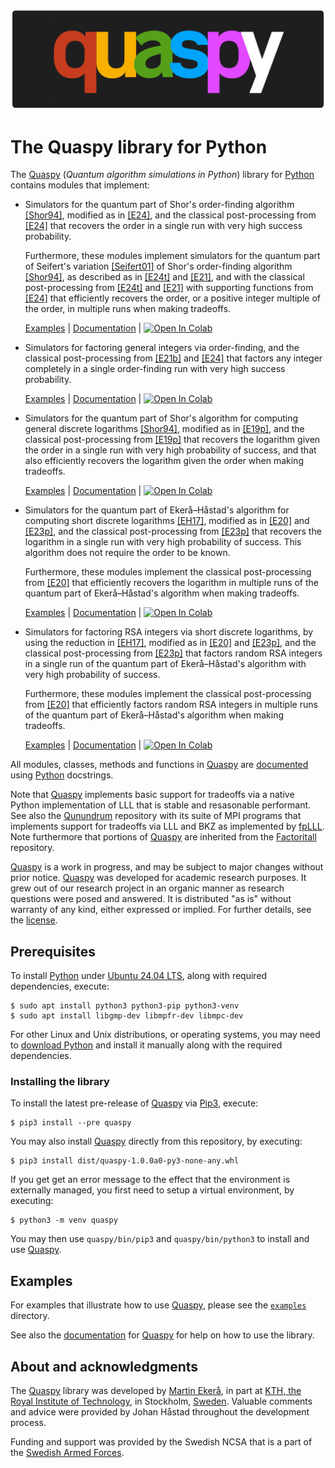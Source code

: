 ![Quaspy](docs/quaspy.png)

# The Quaspy library for Python
The [Quaspy](https://github.com/ekera/quaspy) (<i>Quantum algorithm simulations in Python</i>) library for [Python](https://www.python.org) contains modules that implement:

- Simulators for the quantum part of Shor's order-finding algorithm [[Shor94]](https://doi.org/10.1109/SFCS.1994.365700), modified as in [[E24]](https://doi.org/10.1145/3655026), and the classical post-processing from [[E24]](https://doi.org/10.1145/3655026) that recovers the order in a single run with very high success probability.

   Furthermore, these modules implement simulators for the quantum part of Seifert's variation [[Seifert01]](https://doi.org/10.1007/3-540-45353-9_24) of Shor's order-finding algorithm [[Shor94]](https://doi.org/10.1109/SFCS.1994.365700), as described as in [[E24t]](https://diva-portal.org/smash/get/diva2:1902626/FULLTEXT01.pdf) and [[E21]](https://doi.org/10.1515/jmc-2020-0006), and with the classical post-processing from [[E24t]](https://diva-portal.org/smash/get/diva2:1902626/FULLTEXT01.pdf) and [[E21]](https://doi.org/10.1515/jmc-2020-0006) with supporting functions from [[E24]](https://doi.org/10.1145/3655026) that efficiently recovers the order, or a positive integer multiple of the order, in multiple runs when making tradeoffs.

   [Examples](examples/orderfinding.ipynb) | [Documentation](docs/orderfinding/general/README.md) | [<img src="https://colab.research.google.com/assets/colab-badge.svg" alt="Open In Colab"/>](https://colab.research.google.com/github/ekera/quaspy/blob/main/examples/orderfinding.ipynb)

- Simulators for factoring general integers via order-finding, and the classical post-processing from [[E21b]](https://doi.org/10.1007/s11128-021-03069-1) and [[E24]](https://doi.org/10.1145/3655026) that factors any integer completely in a single order-finding run with very high success probability.

   [Examples](examples/factoring.ipynb) | [Documentation](docs/factoring/general/README.md) | [<img src="https://colab.research.google.com/assets/colab-badge.svg" alt="Open In Colab"/>](https://colab.research.google.com/github/ekera/quaspy/blob/main/examples/factoring.ipynb)


- Simulators for the quantum part of Shor's algorithm for computing general discrete logarithms [[Shor94]](https://doi.org/10.1109/SFCS.1994.365700), modified as in [[E19p]](https://doi.org/10.48550/arXiv.1905.09084), and the classical post-processing from [[E19p]](https://doi.org/10.48550/arXiv.1905.09084) that recovers the logarithm given the order in a single run with very high probability of success, and that also efficiently recovers the logarithm given the order when making tradeoffs.

   [Examples](examples/logarithmfinding.ipynb) | [Documentation](docs/logarithmfinding/general/README.md) | [<img src="https://colab.research.google.com/assets/colab-badge.svg" alt="Open In Colab"/>](https://colab.research.google.com/github/ekera/quaspy/blob/main/examples/logarithmfinding.ipynb)

- Simulators for the quantum part of Ekerå–Håstad's algorithm for computing short discrete logarithms [[EH17]](https://doi.org/10.1007/978-3-319-59879-6_20), modified as in [[E20]](https://doi.org/10.1007/s10623-020-00783-2) and [[E23p]](https://doi.org/10.48550/arXiv.2309.01754), and the classical post-processing from [[E23p]](https://doi.org/10.48550/arXiv.2309.01754) that recovers the logarithm in a single run with very high probability of success. This algorithm does not require the order to be known.

   Furthermore, these modules implement the classical post-processing from [[E20]](https://doi.org/10.1007/s10623-020-00783-2) that efficiently recovers the logarithm in multiple runs of the quantum part of Ekerå–Håstad's algorithm when making tradeoffs.

   [Examples](examples/logarithmfinding-short.ipynb) | [Documentation](docs/logarithmfinding/short/README.md) | [<img src="https://colab.research.google.com/assets/colab-badge.svg" alt="Open In Colab"/>](https://colab.research.google.com/github/ekera/quaspy/blob/main/examples/logarithmfinding-short.ipynb)

- Simulators for factoring RSA integers via short discrete logarithms, by using the reduction in [[EH17]](https://doi.org/10.1007/978-3-319-59879-6_20), modified as in [[E20]](https://doi.org/10.1007/s10623-020-00783-2) and [[E23p]](https://doi.org/10.48550/arXiv.2309.01754), and the classical post-processing from [[E23p]](https://doi.org/10.48550/arXiv.2309.01754) that factors random RSA integers in a single run of the quantum part of Ekerå–Håstad's algorithm with very high probability of success.

   Furthermore, these modules implement the classical post-processing from [[E20]](https://doi.org/10.1007/s10623-020-00783-2) that efficiently factors random RSA integers in multiple runs of the quantum part of Ekerå–Håstad's algorithm when making tradeoffs.

   [Examples](examples/factoring-rsa.ipynb) | [Documentation](docs/factoring/rsa/README.md) | [<img src="https://colab.research.google.com/assets/colab-badge.svg" alt="Open In Colab"/>](https://colab.research.google.com/github/ekera/quaspy/blob/main/examples/factoring-rsa.ipynb)

All modules, classes, methods and functions in [Quaspy](https://github.com/ekera/quaspy) are [documented](docs/README.md) using [Python](https://www.python.org) docstrings.

Note that [Quaspy](https://github.com/ekera/quaspy) implements basic support for tradeoffs via a native Python implementation of LLL that is stable and resasonable performant. See also the [Qunundrum](https://github.com/ekera/qunundrum) repository with its suite of MPI programs that implements support for tradeoffs via LLL and BKZ as implemented by [fpLLL](https://github.com/fplll/fplll). Note furthermore that portions of [Quaspy](https://github.com/ekera/quaspy) are inherited from the [Factoritall](https://github.com/ekera/factoritall) repository.

[Quaspy](https://github.com/ekera/quaspy) is a work in progress, and may be subject to major changes without prior notice.
[Quaspy](https://github.com/ekera/quaspy) was developed for academic research purposes. It grew out of our research project in an organic manner as research questions were posed and answered. It is distributed "as is" without warranty of any kind, either expressed or implied. For further details, see the [license](LICENSE.md).

## Prerequisites
To install [Python](https://www.python.org) under [Ubuntu 24.04 LTS](https://releases.ubuntu.com/24.04), along with required dependencies, execute:

```console
$ sudo apt install python3 python3-pip python3-venv
$ sudo apt install libgmp-dev libmpfr-dev libmpc-dev
```

For other Linux and Unix distributions, or operating systems, you may need to [download Python](https://www.python.org/downloads) and install it manually along with the required dependencies.

### Installing the library
To install the latest pre-release of [Quaspy](https://github.com/ekera/quaspy) via [Pip3](https://pypi.org), execute:

```console
$ pip3 install --pre quaspy
```

You may also install [Quaspy](https://github.com/ekera/quaspy) directly from this repository, by executing:

```console
$ pip3 install dist/quaspy-1.0.0a0-py3-none-any.whl
```

If you get get an error message to the effect that the environment is externally managed, you first need to setup a virtual environment, by executing:
```console
$ python3 -m venv quaspy
```
You may then use <code>quaspy/bin/pip3</code> and <code>quaspy/bin/python3</code> to install and use [Quaspy](https://github.com/ekera/quaspy).

## Examples
For examples that illustrate how to use [Quaspy](https://github.com/ekera/quaspy), please see the [<code>examples</code>](examples) directory.

See also the [documentation](docs/README.md) for [Quaspy](https://github.com/ekera/quaspy) for help on how to use the library.

## About and acknowledgments
The [Quaspy](https://github.com/ekera/quaspy) library was developed by [Martin Ekerå](mailto:ekera@kth.se), in part at [KTH, the Royal Institute of Technology](https://www.kth.se/en), in Stockholm, [Sweden](https://www.sweden.se). Valuable comments and advice were provided by Johan Håstad throughout the development process.

Funding and support was provided by the Swedish NCSA that is a part of the [Swedish Armed Forces](https://www.mil.se).

